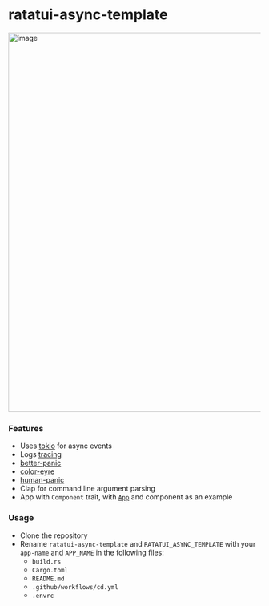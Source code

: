 # ratatui-async-template

<img width="757" alt="image" src="https://github.com/ratatui-org/ratatui-async-template/assets/1813121/f5c872fa-2c78-41af-82cd-717bdf7d0c1e">

### Features

- Uses [tokio](https://tokio.rs/) for async events
- Logs [tracing](https://github.com/tokio-rs/tracing)
- [better-panic](https://github.com/mitsuhiko/better-panic)
- [color-eyre](https://github.com/eyre/color-eyre)
- [human-panic](https://github.com/rust-cli/human-panic)
- Clap for command line argument parsing
- App with `Component` trait, with
  [`App`](https://github.com/ratatui-org/ratatui-async-template/blog/main/src/components/app.rs) and
  component as an example

### Usage

- Clone the repository
- Rename `ratatui-async-template` and `RATATUI_ASYNC_TEMPLATE` with your `app-name` and `APP_NAME`
  in the following files:
  - `build.rs`
  - `Cargo.toml`
  - `README.md`
  - `.github/workflows/cd.yml`
  - `.envrc`
